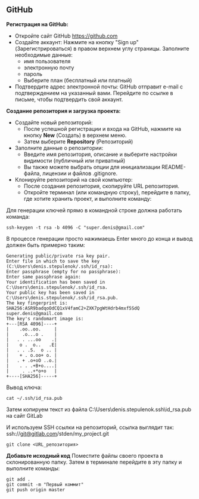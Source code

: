 GitHub
------

**Регистрация на GitHub:**

* Откройте сайт GitHub https://github.com
* Создайте аккаунт: Нажмите на кнопку "Sign up" (Зарегистрироваться) в правом верхнем углу страницы. Заполните
  необходимые данные:
    * имя пользователя
    * электронную почту
    * пароль
    * Выберите план (бесплатный или платный)
* Подтвердите адрес электронной почты:
  GitHub отправит e-mail с подтверждением на указанный вами. Перейдите по ссылке в письме, чтобы подтвердить свой
  аккаунт.

**Создание репозитория и загрузка проекта:**

* Создайте новый репозиторий:
    * После успешной регистрации и входа на GitHub, нажмите на кнопку **New** (Создать) в верхнем меню.
    * Затем выберите **Repository** (Репозиторий)
* Заполните данные о репозитории:
    * Введите имя репозитория, описание и выберите настройки видимости (публичный или приватный)
    * Вы также можете выбрать опции для инициализации README-файла, лицензии и файлов .gitignore.
* Клонируйте репозиторий на свой компьютер:
    * После создания репозитория, скопируйте URL репозитория.
    * Откройте терминал (или командную строку), перейдите в папку, где хотите хранить проект, и выполните команду:

Для генерации ключей прямо в командной строке должна работать команда:

```shell
ssh-keygen -t rsa -b 4096 -C "super.denis@gmail.com"
```

В процессе генерации просто нажимаешь Enter много до конца и вывод должен быть примерно таким:

```shell
Generating public/private rsa key pair.
Enter file in which to save the key (C:\Users\denis.stepulenok/.ssh/id_rsa):
Enter passphrase (empty for no passphrase):
Enter same passphrase again:
Your identification has been saved in C:\Users\denis.stepulenok/.ssh/id_rsa.
Your public key has been saved in C:\Users\denis.stepulenok/.ssh/id_rsa.pub.
The key fingerprint is:
SHA256:ASR9badqoOdCQ1xV4famC2+ZXK7pgWtHdrb4mxf5SdQ super.denis@gmail.com
The key's randomart image is:
+---[RSA 4096]----+
|    .oo..oo.     |
|     .o...o .    |
|   . . ...oo    .|
|    o .  o..   .E|
|   . . .S.  o .. |
|    + . o.oo+ o. |
|   . + .o+oO ..o.|
|    . . .+B+o....|
|     . ..+*o+o   |
+----[SHA256]-----+
```

Вывод ключа:

```shell
cat ~/.ssh/id_rsa.pub
```

Затем копируем текст из файла C:\Users\denis.stepulenok\.ssh\id_rsa.pub на сайт GitLab

И используем SSH ссылки на репозиторий, ссылка выглядит так:
ssh://git@gitlab.com/stden/my_project.git

```shell
git clone <URL_репозитория>
```

**Добавьте исходный код**
Поместите файлы своего проекта в склонированную папку. Затем в терминале перейдите в эту папку и выполните команды:

```shell
git add .
git commit -m "Первый коммит"
git push origin master
```

